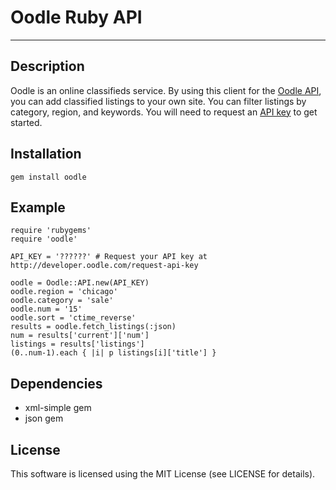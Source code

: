 # Oodle Ruby API
---

## Description

Oodle is an online classifieds service. By using this client for the [Oodle
API](http://developer.oodle.com/), you can add classified listings to your own site. You can filter
listings by category, region, and keywords. You will need to request an [API
key](http://developer.oodle.com/request-api-key) to get started.

## Installation

    gem install oodle

## Example

    require 'rubygems'
    require 'oodle'
    
    API_KEY = '??????' # Request your API key at http://developer.oodle.com/request-api-key
    
    oodle = Oodle::API.new(API_KEY)
    oodle.region = 'chicago'
    oodle.category = 'sale'
    oodle.num = '15'
    oodle.sort = 'ctime_reverse'
    results = oodle.fetch_listings(:json)
    num = results['current']['num']
    listings = results['listings']
    (0..num-1).each { |i| p listings[i]['title'] }

## Dependencies

* xml-simple gem
* json gem

## License

This software is licensed using the MIT License (see LICENSE for details).
